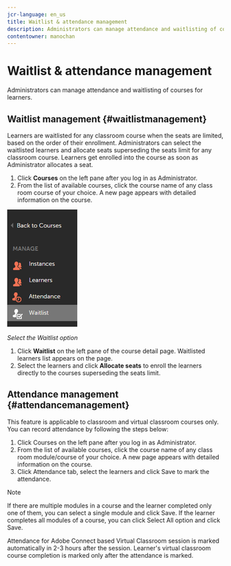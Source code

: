 ```yaml
---
jcr-language: en_us
title: Waitlist & attendance management
description: Administrators can manage attendance and waitlisting of courses for learners.
contentowner: manochan
---
```



# Waitlist & attendance management

Administrators can manage attendance and waitlisting of courses for learners.

## Waitlist management {#waitlistmanagement}

Learners are waitlisted for any classroom course when the seats are limited, based on the order of their enrollment. Administrators can select the waitlisted learners and allocate seats superseding the seats limit for any classroom course. Learners get enrolled into the course as soon as Administrator allocates a seat.

1. Click **Courses** on the left pane after you log in as Administrator.
1. From the list of available courses, click the course name of any class room course of your choice. A new page appears with detailed information on the course.

![](assets/waitlist-and-attendance-mgmnt.png)

*Select the Waitlist option*

1. Click **Waitlist** on the left pane of the course detail page. Waitlisted learners list appears on the page.
1. Select the learners and click **Allocate seats** to enroll the learners directly to the courses superseding the seats limit.

## Attendance management {#attendancemanagement}

This feature is applicable to classroom and virtual classroom courses only. You can record attendance by following the steps below:

1. Click Courses on the left pane after you log in as Administrator.
1. From the list of available courses, click the course name of any class room module/course of your choice. A new page appears with detailed information on the course.
1. Click Attendance tab, select the learners and click Save to mark the attendance.

>[!NOTE]
>
>If there are multiple modules in a course and the learner completed only one of them, you can select a single module and click Save. If the learner completes all modules of a course, you can click Select All option and click Save.

Attendance for Adobe Connect based Virtual Classroom session is marked automatically in 2-3 hours after the session. Learner's virtual classroom course completion is marked only after the attendance is marked. 
